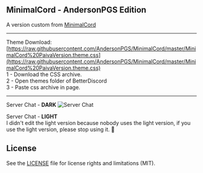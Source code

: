 ## MinimalCord - AndersonPGS Edition
A version custom from <a href="https://github.com/DiscordStyles/MinimalCord">MinimalCord</a>

- - -
Theme Download: [https://raw.githubusercontent.com/AndersonPGS/MinimalCord/master/MinimalCord%20PaivaVersion.theme.css](https://raw.githubusercontent.com/AndersonPGS/MinimalCord/master/MinimalCord%20PaivaVersion.theme.css)  
1 - Download the CSS archive. \
2 - Open themes folder of BetterDiscord \
3 - Paste css archive in page.
- - -

Server Chat - **DARK**
![Server Chat](https://imgur.com/a/t0wfnZY)

Server Chat - **LIGHT** \
I didn't edit the light version because nobody uses the light version, if you use the light version, please stop using it. 🤠

## License

See the [LICENSE](https://github.com/DiscordStyles/MinimalCord/blob/master/LICENSE.md) file for license rights and limitations (MIT).
